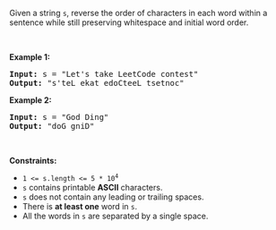 <p>Given a string <code>s</code>, reverse the order of characters in each word within a sentence while still preserving whitespace and initial word order.</p>

<p>&nbsp;</p> 
<p><strong class="example">Example 1:</strong></p> 
<pre><strong>Input:</strong> s = "Let's take LeetCode contest"
<strong>Output:</strong> "s'teL ekat edoCteeL tsetnoc"
</pre>
<p><strong class="example">Example 2:</strong></p> 
<pre><strong>Input:</strong> s = "God Ding"
<strong>Output:</strong> "doG gniD"
</pre> 
<p>&nbsp;</p> 
<p><strong>Constraints:</strong></p>

<ul> 
 <li><code>1 &lt;= s.length &lt;= 5 * 10<sup>4</sup></code></li> 
 <li><code>s</code> contains printable <strong>ASCII</strong> characters.</li> 
 <li><code>s</code> does not contain any leading or trailing spaces.</li> 
 <li>There is <strong>at least one</strong> word in <code>s</code>.</li> 
 <li>All the words in <code>s</code> are separated by a single space.</li> 
</ul>
